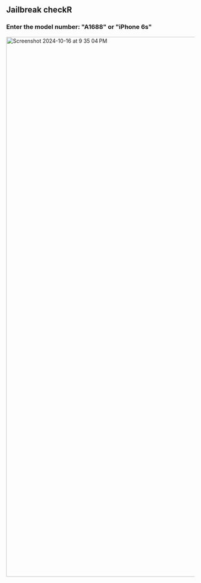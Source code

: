 ## Jailbreak checkR
### Enter the model number: "A1688" or "iPhone 6s"
<img width="1440" alt="Screenshot 2024-10-16 at 9 35 04 PM" src="https://github.com/user-attachments/assets/1fa73f64-fde9-44ba-8225-516791b7cf63">
